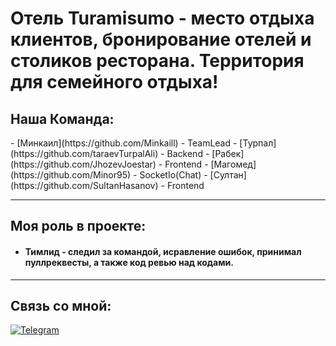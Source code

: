 <h1>Отель Turamisumo - место отдыха клиентов, бронирование отелей и столиков ресторана. Территория для семейного отдыха!</h1>

<h2>Наша Команда:</h2>
- [Минкаил](https://github.com/Minkaill) - TeamLead
- [Турпал](https://github.com/taraevTurpalAli) - Backend
- [Рабек](https://github.com/JhozevJoestar) - Frontend
- [Магомед](https://github.com/Minor95) - SocketIo(Chat)
- [Султан](https://github.com/SultanHasanov) - Frontend


***
## Моя роль в проекте:


* #### Тимлид - следил за командой, исравление ошибок, принимал пуллреквесты, а также код ревью над кодами.

***


## Связь со мной: 
[![Telegram](https://img.shields.io/badge/Telegram-111111?style=for-the-badge&logo=telegram)](https://t.me/fringle228)
